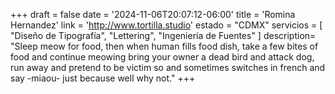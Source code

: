 +++
draft  = false
date   = '2024-11-06T20:07:12-06:00'
title  = 'Romina Hernandez'
link   = 'http://www.tortilla.studio'
estado = "CDMX"
servicios = [ "Diseño de Tipografía", "Lettering", "Ingeniería de Fuentes" ]
description= "Sleep meow for food, then when human fills food dish, take a few bites of food and continue meowing bring your owner a dead bird and attack dog, run away and pretend to be victim so and sometimes switches in french and say -miaou- just because well why not."
+++
